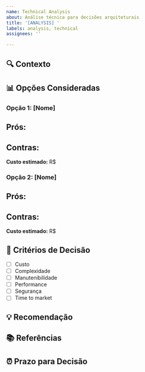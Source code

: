 ```yaml
---
name: Technical Analysis
about: Análise técnica para decisões arquiteturais
title: '[ANALYSIS] '
labels: analysis, technical
assignees: ''

---
```


## 🔍 Contexto
<!-- Qual problema técnico estamos analisando? -->


## 📊 Opções Consideradas

### Opção 1: [Nome]
**Prós:**
- 

**Contras:**
- 

**Custo estimado:** R$ 

### Opção 2: [Nome]
**Prós:**
- 

**Contras:**
- 

**Custo estimado:** R$ 

## 🎯 Critérios de Decisão
- [ ] Custo
- [ ] Complexidade
- [ ] Manutenibilidade
- [ ] Performance
- [ ] Segurança
- [ ] Time to market

## 💡 Recomendação
<!-- Qual opção você recomenda e por quê? -->


## 📚 Referências
<!-- Links, documentações, benchmarks -->


## ⏰ Prazo para Decisão
<!-- Quando precisamos decidir? -->